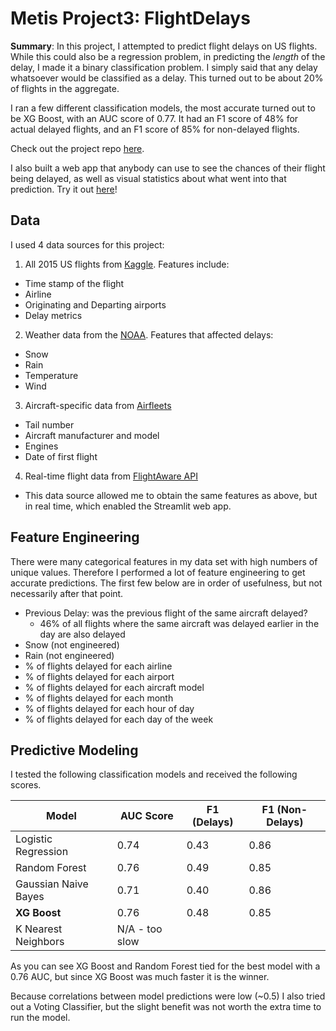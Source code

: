 # Metis Project3: FlightDelays

**Summary**: In this project, I attempted to predict flight delays on US flights.  While this could also be a regression problem, in predicting the *length* of the delay, I made it a binary classification problem.  I simply said that any delay whatsoever would be classified as a delay.  This turned out to be about 20% of flights in the aggregate.

I ran a few different classification models, the most accurate turned out to be XG Boost, with an AUC score of 0.77.  It had an F1 score of 48% for actual delayed flights, and an F1 score of 85% for non-delayed flights.

Check out the project repo [here](https://github.com/drewhibbard/Metis_Project3_FlightDelays).

I also built a web app that anybody can use to see the chances of their flight being delayed, as well as visual statistics about what went into that prediction.  Try it out [here](https://flightdelayhibbard.herokuapp.com/)!

## Data

I used 4 data sources for this project:

1. All 2015 US flights from [Kaggle](https://www.kaggle.com/usdot/flight-delays).  Features include:

- Time stamp of the flight
- Airline
- Originating and Departing airports
- Delay metrics

2. Weather data from the [NOAA](https://www.ncdc.noaa.gov/cdo-web/).  Features that affected delays: 

- Snow
- Rain
- Temperature
- Wind

3. Aircraft-specific data from [Airfleets](https://www.ncdc.noaa.gov/cdo-web/)

- Tail number
- Aircraft manufacturer and model
- Engines
- Date of first flight

4. Real-time flight data from [FlightAware API](https://flightaware.com/commercial/flightxml/)

- This data source allowed me to obtain the same features as above, but in real time, which enabled the Streamlit web app.


## Feature Engineering

There were many categorical features in my data set with high numbers of unique values.  Therefore I performed a lot of feature engineering to get accurate predictions.  The first few below are in order of usefulness, but not necessarily after that point.

- Previous Delay: was the previous flight of the same aircraft delayed?
    - 46% of all flights where the same aircraft was delayed earlier in the day are also delayed
- Snow (not engineered)
- Rain (not engineered)
- % of flights delayed for each airline
- % of flights delayed for each airport
- % of flights delayed for each aircraft model
- % of flights delayed for each month
- % of flights delayed for each hour of day
- % of flights delayed for each day of the week


## Predictive Modeling

I tested the following classification models and received the following scores.

| Model | AUC Score | F1 (Delays) | F1 (Non-Delays) | 
| ------| ----------| ------------|-----------------|
Logistic Regression | 0.74 | 0.43 | 0.86 | 
Random Forest | 0.76 | 0.49 | 0.85 | 
Gaussian Naive Bayes | 0.71 | 0.40 | 0.86 |
**XG Boost** | 0.76 | 0.48 | 0.85 | 
K Nearest Neighbors | N/A - too slow | 


As you can see XG Boost and Random Forest tied for the best model with a 0.76 AUC, but since XG Boost was much faster it is the winner.

Because correlations between model predictions were low (~0.5) I also tried out a Voting Classifier, but the slight benefit was not worth the extra time to run the model.

